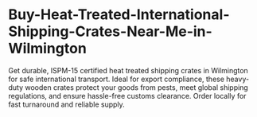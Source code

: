 # Buy-Heat-Treated-International-Shipping-Crates-Near-Me-in-Wilmington
Get durable, ISPM-15 certified heat treated shipping crates in Wilmington for safe international transport. Ideal for export compliance, these heavy-duty wooden crates protect your goods from pests, meet global shipping regulations, and ensure hassle-free customs clearance. Order locally for fast turnaround and reliable supply.
